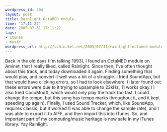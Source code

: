 ```yaml
--- 
wordpress_id: 304
layout: post
title: Rainlight OctaMED module.
time: "17:11:22"
date: 2005-07-31 17:11:22
tags: 
- itunes
- music
wordpress_url: http://schinckel.net/2005/07/31/rainlight-octamed-module/
---
```

Back in the old days (I'm talking 1993), I found an OctaMED module on Aminet, that I really liked, called Rainlight. Since then, I've often thought about this track, and today downloaded it again. Finding something that would play, and convert it well was a bit of a struggle. I tried SoundApp, but that would have clicking errors, so I had to look elsewhere. (I later found out these errors were due to it trying to upsample to 22kHz, 11 works okay.) I also tried CocoModX, which would only play the track too fast. I could change the tempo, but this song has tempo marks throughout it, and it kept speeding up again). Finally, I used Sound Trecker, which, like SoundApp, requires classic, but it worked (I was able to change the sample rate), and I was able to export it to AIFF, and then import this into iTunes. So, and important part of my computing/music heritage is now safe in my iTunes library. Yay Rainlight. 
